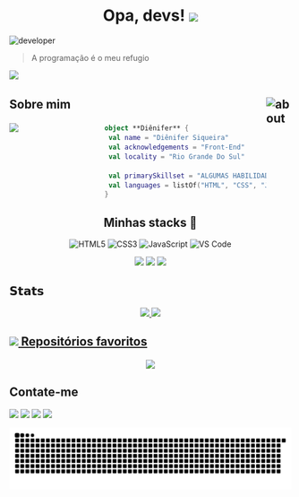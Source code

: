 <h1 align="center"> Opa, devs! <img align="center" width="45px" src="https://media.giphy.com/media/Cn29ivPFl9xleVTooX/giphy.gif"></h1> 

![developer](https://user-images.githubusercontent.com/108842368/195429031-87f9a951-0465-4b34-bf1e-846c4d4280b6.gif)


> A programação é o meu refugio
<img src="https://img.shields.io/static/v1?label=Overview&message=yDienifer&color=f8efd4&style=for-the-badge&logo=GitHub">

## <img align="right" width="45px" alt="about" src="https://raw.github.com/elizarov/elizarov/master/about.png"> <p line-height="10px"> **Sobre mim** </p>

<img align="left" width="170px" src="https://user-images.githubusercontent.com/108842368/195430390-0107f75b-50ca-4284-80bd-a5796a6f0309.gif">

```kotlin
object **Diênifer** {
 val name = "Diênifer Siqueira"
 val acknowledgements = "Front-End"
 val locality = "Rio Grande Do Sul"
 
 val primarySkillset = "ALGUMAS HABILIDADES"
 val languages = listOf("HTML", "CSS", "JavaScript") 
}
```

<h2 align="center"> Minhas stacks 🔮 </h2> 

<div align="center">

![HTML5](https://img.shields.io/badge/-HTML5-%23E44D27?style=flat-square&logo=html5&logoColor=ffffff)
![CSS3](https://img.shields.io/badge/-CSS3-%231572B6?style=flat-square&logo=css3)
![JavaScript](https://img.shields.io/badge/-JavaScript-%23F7DF1C?style=flat-square&logo=javascript&logoColor=000000&labelColor=%23F7DF1C&color=%23FFCE5A)
![VS Code](https://img.shields.io/badge/-VSCode-%23007ACC?style=flat-square&logo=visual-studio-code)

<img width="30px" src="https://cdn.jsdelivr.net/gh/devicons/devicon/icons/android/android-original.svg" />
<img width="30px" src="https://cdn.jsdelivr.net/gh/devicons/devicon/icons/fedora/fedora-original.svg" />
<img width="30px" src="https://user-images.githubusercontent.com/108842368/195473851-b3ddf85e-65fe-481f-a0e2-8257ec8c0311.svg">

          

</div>

## 𝗦𝘁𝗮𝘁𝘀

<div align="center">
  <a href="https://github.com/yDienifer">
  <img height="180em" src="https://github-readme-stats.vercel.app/api/top-langs/?username=yDienifer&layout=compact&langs_count=7&theme=react&hide_border=true"/>
  <img height="180em" src="https://github-readme-stats.vercel.app/api?username=yDienifer&show_icons=true&theme=react&include_all_commits=true&count_private=true&hide_border=true"/>
</div>

 ## <img width="32px" src="https://user-images.githubusercontent.com/108842368/195440656-ca754e6a-0526-4fbe-80d4-f0a29abcc255.gif"> Repositórios favoritos

<div align="center">
 <a href="https://github.com/yDienifer/Landing-page-JoJo">
  <img align="center" src="https://github-readme-stats.vercel.app/api/pin/?username=yDienifer&repo=Landing-page-JoJo&theme=react&hide_border=true"/>
</a>
</div>

## Contate-me 
 
 <a href="https://github.com/yDienifer"><img src="https://img.shields.io/badge/-Github-%23333?style=for-the-badge&logo=github&logoColor=white" target="_blank"></a>  <a href="https://instagram.com/dienifer.dev" target="_blank"><img src="https://img.shields.io/badge/-Instagram-%23E4405F?style=for-the-badge&logo=instagram&logoColor=white" target="_blank"></a> <a href="mailto:dienifersiqueira01@gmail.com"><img src="https://img.shields.io/badge/-Gmail-ff9800?style=for-the-badge&logo=gmail&logoColor=white" target="_blank"></a>  <a href="https://www.linkedin.com/in/di%C3%AAnifer-siqueira-08b4aa247/" target="_blank"><img src="https://img.shields.io/badge/-LinkedIn-%230077B5?style=for-the-badge&logo=linkedin&logoColor=white" target="_blank"></a>
 
 
![Snake animation](https://github.com/Ricmaloy/Ricmaloy/blob/output/github-contribution-grid-snake.svg)

